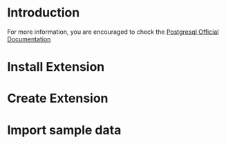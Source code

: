 # Introduction

For more information, you are encouraged to check the [Postgresql Official Documentation](https://www.postgresql.org/docs/9.5/static/extend-extensions.html)

# Install Extension

# Create Extension

# Import sample data
